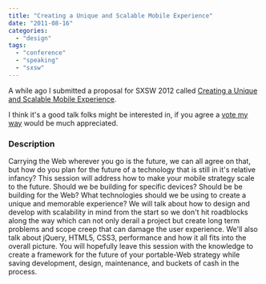 ```yaml
---
title: "Creating a Unique and Scalable Mobile Experience"
date: "2011-08-16"
categories: 
  - "design"
tags: 
  - "conference"
  - "speaking"
  - "sxsw"
---
```


A while ago I submitted a proposal for SXSW 2012 called [Creating a Unique and Scalable Mobile Experience](http://panelpicker.sxsw.com/ideas/view/8782).

I think it's a good talk folks might be interested in, if you agree a [vote my way](http://panelpicker.sxsw.com/ideas/view/8782) would be much appreciated.

### Description

Carrying the Web wherever you go is the future, we can all agree on that, but how do you plan for the future of a technology that is still in it's relative infancy? This session will address how to make your mobile strategy scale to the future. Should we be building for specific devices? Should be be building for the Web? What technologies should we be using to create a unique and memorable experience? We will talk about how to design and develop with scalability in mind from the start so we don't hit roadblocks along the way which can not only derail a project but create long term problems and scope creep that can damage the user experience. We'll also talk about jQuery, HTML5, CSS3, performance and how it all fits into the overall picture. You will hopefully leave this session with the knowledge to create a framework for the future of your portable-Web strategy while saving development, design, maintenance, and buckets of cash in the process.
